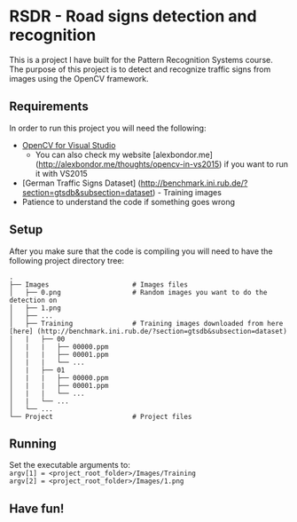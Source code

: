 # RSDR - Road signs detection and recognition
This is a project I have built for the Pattern Recognition Systems course. The purpose of this project is to detect and recognize traffic signs from images using the OpenCV framework.

## Requirements
In order to run this project you will need the following:
* [OpenCV for Visual Studio](http://docs.opencv.org/2.4/doc/tutorials/introduction/windows_visual_studio_Opencv/windows_visual_studio_Opencv.html)
  * You can also check my website [alexbondor.me] (http://alexbondor.me/thoughts/opencv-in-vs2015) if you want to run it with VS2015
* [German Traffic Signs Dataset] (http://benchmark.ini.rub.de/?section=gtsdb&subsection=dataset) - Training images
* Patience to understand the code if something goes wrong

## Setup
After you make sure that the code is compiling you will need to have the following project directory tree:

    .
    ├── Images                     # Images files
    │   ├── 0.png                  # Random images you want to do the detection on
    │   ├── 1.png
    │   ├── ...
    │   ├── Training               # Training images downloaded from here [here] (http://benchmark.ini.rub.de/?section=gtsdb&subsection=dataset)
    │   |   ├── 00
    │   |   |   ├── 00000.ppm
    │   |   |   ├── 00001.ppm
    │   |   |   └── ...
    │   |   ├── 01
    │   |   |   ├── 00000.ppm
    │   |   |   ├── 00001.ppm
    │   |   |   └── ...
    │   |   └── ...
    │   └── ...
    └── Project                    # Project files
    
## Running
Set the executable arguments to:
<br>
`argv[1] = <project_root_folder>/Images/Training`
<br>
`argv[2] = <project_root_folder>/Images/1.png`

## Have fun!
